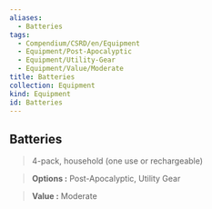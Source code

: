 ```yaml
---
aliases:
  - Batteries
tags:
  - Compendium/CSRD/en/Equipment
  - Equipment/Post-Apocalyptic
  - Equipment/Utility-Gear
  - Equipment/Value/Moderate
title: Batteries
collection: Equipment
kind: Equipment
id: Batteries
---
```

## Batteries    
    
>4-pack, household (one use or rechargeable)    
> **Options :** Post-Apocalyptic, Utility Gear    
> **Value :** Moderate
